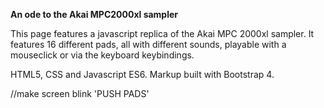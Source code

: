 <b>An ode to the Akai MPC2000xl sampler</b>

This page features a javascript replica of the Akai MPC 2000xl sampler. It features 16 different pads, all with different sounds, playable with a mouseclick 
or via the keyboard keybindings.




HTML5, CSS and Javascript ES6. Markup built with Bootstrap 4.

//make screen blink 'PUSH PADS'
